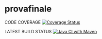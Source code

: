 # provafinale

CODE COVERAGE
[![Coverage Status](https://coveralls.io/repos/github/vdurnea/provafinale/badge.svg?branch=develop)](https://coveralls.io/github/vdurnea/provafinale?branch=develop)

LATEST BUILD STATUS
[![Java CI with Maven](https://github.com/vdurnea/provafinale/actions/workflows/build.yml/badge.svg?branch=develop)](https://github.com/vdurnea/provafinale/actions/workflows/build.yml)
